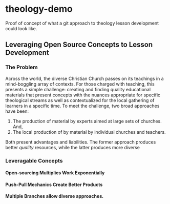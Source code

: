 # theology-demo
Proof of concept of what a git approach to theology lesson development could look like. 


## Leveraging Open Source Concepts to Lesson Development

### The Problem

Across the world, the diverse Christian Church passes on its teachings in a mind-boggling array of contexts. For those charged with teaching, this presents a simple challenge: creating and finding quality educational materials that present concepts with the nuances appropriate for specific theological streams as well as contextualized for the local gathering of learners in a specific time. To meet the challenge, two broad approaches have been:

1. The production of material by experts aimed at large sets of churches. And,
2. The local production of by material by individual churches and teachers. 

Both present advantages and liabilities. The former approach produces better *quality* resources, while the latter produces more diverse 

### Leveragable Concepts

#### Open-sourcing Multiplies Work Exponentially

#### Push-Pull Mechanics Create Better Products

#### Multiple Branches allow diverse approaches.
